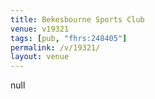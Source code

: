 ```yaml
---
title: Bekesbourne Sports Club
venue: v19321
tags: [pub, "fhrs:248405"]
permalink: /v/19321/
layout: venue
---
```

null